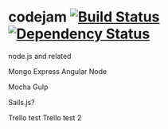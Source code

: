 codejam [![Build Status](https://travis-ci.org/sinkingshriek/codejam.svg?branch=master)](https://travis-ci.org/sinkingshriek/codejam) [![Dependency Status](https://gemnasium.com/sinkingshriek/codejam.svg)](https://gemnasium.com/sinkingshriek/codejam)
=======

node.js and related

Mongo
Express
Angular
Node

Mocha
Gulp

Sails.js?

Trello test
Trello test 2

